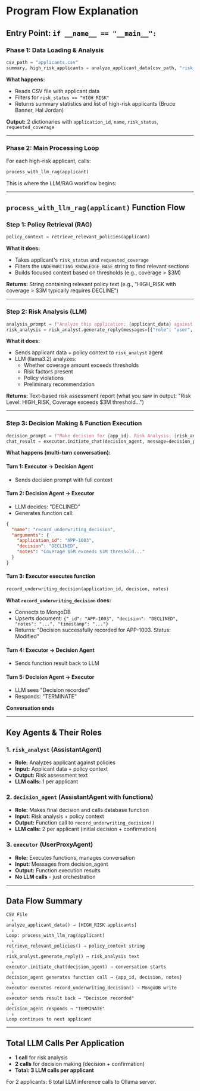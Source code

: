 # Program Flow Explanation

## Entry Point: `if __name__ == "__main__":`

### Phase 1: Data Loading & Analysis
```python
csv_path = "applicants.csv"
summary, high_risk_applicants = analyze_applicant_data(csv_path, "risk_status", "HIGH_RISK")
```

**What happens:**
- Reads CSV file with applicant data
- Filters for `risk_status == "HIGH_RISK"` 
- Returns summary statistics and list of high-risk applicants (Bruce Banner, Hal Jordan)

**Output:** 2 dictionaries with `application_id`, `name`, `risk_status`, `requested_coverage`

---

### Phase 2: Main Processing Loop

For each high-risk applicant, calls:
```python
process_with_llm_rag(applicant)
```

This is where the LLM/RAG workflow begins:

---

## `process_with_llm_rag(applicant)` Function Flow

### Step 1: Policy Retrieval (RAG)
```python
policy_context = retrieve_relevant_policies(applicant)
```

**What it does:**
- Takes applicant's `risk_status` and `requested_coverage`
- Filters the `UNDERWRITING_KNOWLEDGE_BASE` string to find relevant sections
- Builds focused context based on thresholds (e.g., coverage > $3M)

**Returns:** String containing relevant policy text (e.g., "HIGH_RISK with coverage > $3M typically requires DECLINE")

---

### Step 2: Risk Analysis (LLM)
```python
analysis_prompt = f"Analyze this application: {applicant_data} against {policy_context}"
risk_analysis = risk_analyst.generate_reply(messages=[{"role": "user", "content": analysis_prompt}])
```

**What it does:**
- Sends applicant data + policy context to `risk_analyst` agent
- LLM (llama3.2) analyzes:
  - Whether coverage amount exceeds thresholds
  - Risk factors present
  - Policy violations
  - Preliminary recommendation

**Returns:** Text-based risk assessment report (what you saw in output: "Risk Level: HIGH_RISK, Coverage exceeds $3M threshold...")

---

### Step 3: Decision Making & Function Execution
```python
decision_prompt = f"Make decision for {app_id}. Risk Analysis: {risk_analysis}. Policy: {policy_context}"
chat_result = executor.initiate_chat(decision_agent, message=decision_prompt, max_turns=8)
```

**What happens (multi-turn conversation):**

#### Turn 1: Executor → Decision Agent
- Sends decision prompt with full context

#### Turn 2: Decision Agent → Executor
- LLM decides: "DECLINED" 
- Generates function call:
```json
{
  "name": "record_underwriting_decision",
  "arguments": {
    "application_id": "APP-1003",
    "decision": "DECLINED", 
    "notes": "Coverage $5M exceeds $3M threshold..."
  }
}
```

#### Turn 3: Executor executes function
```python
record_underwriting_decision(application_id, decision, notes)
```

**What `record_underwriting_decision` does:**
- Connects to MongoDB
- Upserts document: `{"_id": "APP-1003", "decision": "DECLINED", "notes": "...", "timestamp": "..."}`
- Returns: "Decision successfully recorded for APP-1003. Status: Modified"

#### Turn 4: Executor → Decision Agent
- Sends function result back to LLM

#### Turn 5: Decision Agent → Executor
- LLM sees "Decision recorded"
- Responds: "TERMINATE"

**Conversation ends**

---

## Key Agents & Their Roles

### 1. `risk_analyst` (AssistantAgent)
- **Role:** Analyzes applicant against policies
- **Input:** Applicant data + policy context
- **Output:** Risk assessment text
- **LLM calls:** 1 per applicant

### 2. `decision_agent` (AssistantAgent with functions)
- **Role:** Makes final decision and calls database function
- **Input:** Risk analysis + policy context
- **Output:** Function call to `record_underwriting_decision()`
- **LLM calls:** 2 per applicant (initial decision + confirmation)

### 3. `executor` (UserProxyAgent)
- **Role:** Executes functions, manages conversation
- **Input:** Messages from decision_agent
- **Output:** Function execution results
- **No LLM calls** - just orchestration

---

## Data Flow Summary

```
CSV File
  ↓
analyze_applicant_data() → [HIGH_RISK applicants]
  ↓
Loop: process_with_llm_rag(applicant)
  ↓
retrieve_relevant_policies() → policy_context string
  ↓
risk_analyst.generate_reply() → risk_analysis text
  ↓
executor.initiate_chat(decision_agent) → conversation starts
  ↓
decision_agent generates function call → {app_id, decision, notes}
  ↓
executor executes record_underwriting_decision() → MongoDB write
  ↓
executor sends result back → "Decision recorded"
  ↓
decision_agent responds → "TERMINATE"
  ↓
Loop continues to next applicant
```

---

## Total LLM Calls Per Application

- **1 call** for risk analysis
- **2 calls** for decision making (decision + confirmation)
- **Total: 3 LLM calls per applicant**

For 2 applicants: 6 total LLM inference calls to Ollama server.